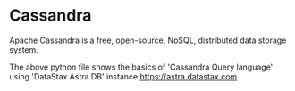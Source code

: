 # Cassandra

Apache Cassandra is a free, open-source, NoSQL, distributed data storage system.

The above python file shows the basics of 'Cassandra Query language' using 'DataStax Astra DB' instance https://astra.datastax.com .
